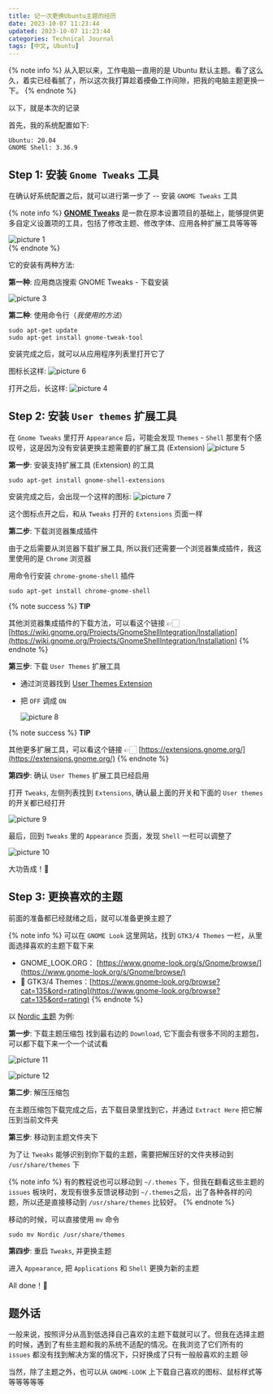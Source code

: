 ```yaml
---
title: 记一次更换Ubuntu主题的经历
date: 2023-10-07 11:23:44
updated: 2023-10-07 11:23:44
categories: Technical Journal
tags: [中文, Ubuntu]
---
```


{% note info %}
从入职以来，工作电脑一直用的是 Ubuntu 默认主题。看了这么久，着实已经看腻了，所以这次我打算趁着~~摸鱼~~工作间隙，把我的电脑主题更换一下。
{% endnote %}
<!-- more -->

以下，就是本次的记录

首先，我的系统配置如下:
```
Ubuntu: 20.04
GNOME Shell: 3.36.9
```

## Step 1: 安装 `Gnome Tweaks` 工具
在确认好系统配置之后，就可以进行第一步了 -- 安装 `GNOME Tweaks` 工具

{% note info %}
**[GNOME Tweaks](https://gitlab.gnome.org/GNOME/gnome-tweaks)** 是一款在原本设置项目的基础上，能够提供更多自定义设置项的工具，包括了修改主题、修改字体、应用各种扩展工具等等等

![picture 1](../images/2023.10.07/f44f90aa0dc3af92eac8faae560cb97c31f9da587e99ab9a444cbfc838f5af6f.png)  
{% endnote %}

它的安装有两种方法:

**第一种**: 应用商店搜索 <span class="label label-default">GNOME Tweaks</span> - 下载安装 

![picture 3](../images/2023.10.07/312c81ab898c0cb667be5cacfef7b316834c65910a1b5bdc766e71f434893ae7.png "应用商店内截图")  

**第二种**: 使用命令行（*我使用的方法*）

```shell
sudo apt-get update
sudo apt-get install gnome-tweak-tool
```

安装完成之后，就可以从应用程序列表里打开它了

图标长这样:
![picture 6](../images/2023.10.07/ff15f42505cc96746788670f62ea84ff6cb9a6cf14f7e8082fb6afc158a4314e.png "Tweaks 图标")  

打开之后，长这样:
![picture 4](../images/2023.10.07/c3ecd67e2599c420cef1c566c7930df727792c97a6c2909ce0efd49a28da305d.png "Tweaks 内截图")  

## Step 2: 安装 `User themes` 扩展工具

在 `Gnome Tweaks` 里打开 `Appearance` 后，可能会发现 `Themes` - `Shell` 那里有个感叹号，这是因为没有安装更换主题需要的扩展工具 (Extension)
![picture 5](../images/2023.10.07/3fabd698105dc33b0f21698d7ba9d58592434fbb9068354d549dc3574d8a3e3a.png "感叹号示意图")  

**第一步**: 安装支持扩展工具 (Extension) 的工具

```shell
sudo apt-get install gnome-shell-extensions 
```

安装完成之后，会出现一个这样的图标:
![picture 7](../images/2023.10.07/d891f36ea2400985b13ab2b4d5e12c770b50aa901d00a39d8050f3dab1176376.png "Extensions 图标")

这个图标点开之后，和从 `Tweaks` 打开的 `Extensions` 页面一样

**第二步**: 下载浏览器集成插件

由于之后需要从浏览器下载扩展工具, 所以我们还需要一个浏览器集成插件，我这里使用的是 `Chrome` 浏览器

用命令行安装 `chrome-gnome-shell` 插件

```shell
sudo apt-get install chrome-gnome-shell
```
{% note success %}
**TIP**

其他浏览器集成插件的下载方法，可以看这个链接 👉🏻 [https://wiki.gnome.org/Projects/GnomeShellIntegration/Installation](https://wiki.gnome.org/Projects/GnomeShellIntegration/Installation)
{% endnote %}

**第三步**: 下载 `User Themes` 扩展工具

- 通过浏览器找到 [User Themes Extension](https://extensions.gnome.org/extension/19/user-themes/)
- 把 `OFF` 调成 `ON`

    ![picture 8](../images/2023.10.07/66cbcbe4fde0d695fb8898f5dc427c39bbd5c4f029f9206f1eea71c48d7e3e6a.png "开关示意图")  

{% note success %}
**TIP**

其他更多扩展工具，可以看这个链接 👉🏻 [https://extensions.gnome.org/](https://extensions.gnome.org/)
{% endnote %}

**第四步**: 确认 `User Themes` 扩展工具已经启用

打开 `Tweaks`, 左侧列表找到 `Extensions`, 确认最上面的开关和下面的 `User themes` 的开关都已经打开

![picture 9](../images/2023.10.07/503344c5c3d74664e2026e19891581aa33add6b6385d24427ba1a4a78e22181c.png)  

最后，回到 `Tweaks` 里的 `Appearance` 页面，发现 `Shell` 一栏可以调整了

![picture 10](../images/2023.10.07/112403c7a8897d83d8c9eb88c191df435982d9897e971c658e3d77993a2379ab.png "可以调整示意图")  

大功告成！🍻

## Step 3: 更换喜欢的主题

前面的准备都已经就绪之后，就可以准备更换主题了

{% note info %}
可以在 `GNOME Look` 这里网站，找到 `GTK3/4 Themes` 一栏，从里面选择喜欢的主题下载下来
- GNOME_LOOK.ORG： [https://www.gnome-look.org/s/Gnome/browse/](https://www.gnome-look.org/s/Gnome/browse/)
- 📌 GTK3/4 Themes：[https://www.gnome-look.org/browse?cat=135&ord=rating](https://www.gnome-look.org/browse?cat=135&ord=rating)
{% endnote %}

以 [Nordic 主题](https://www.gnome-look.org/p/1267246) 为例:

**第一步**: 下载主题压缩包
找到最右边的 `Download`, 它下面会有很多不同的主题包，可以都下载下来一个一个试试看

![picture 11](../images/2023.10.07/42a60af0a055f333f4b3cbe2b8d6837ab9c19cf32986cad3299a575521968dd6.png "主题详情页")  

![picture 12](../images/2023.10.07/8a04c26c05d505769a55aae770e38f514c34d5a894cd8887506726e7853c64c5.png "主题下载页")  

**第二步**: 解压压缩包

在主题压缩包下载完成之后，去下载目录里找到它，并通过 `Extract Here` 把它解压到当前文件夹

**第三步**: 移动到主题文件夹下

为了让 `Tweaks` 能够识别到你下载的主题，需要把解压好的文件夹移动到 `/usr/share/themes` 下 

{% note info %}
有的教程说也可以移动到 `~/.themes` 下，但我在翻看这些主题的 `issues` 板块时，发现有很多反馈说移动到 `~/.themes`之后，出了各种各样的问题，所以还是直接移动到 `/usr/share/themes` 比较好。
{% endnote %}

移动的时候，可以直接使用 `mv` 命令

```shell
sudo mv Nordic /usr/share/themes
```

**第四步**: 重启 `Tweaks`, 并更换主题

进入 `Appearance`, 把 `Applications` 和 `Shell` 更换为新的主题 

All done！🍻

## 题外话

一般来说，按照评分从高到低选择自己喜欢的主题下载就可以了。但我在选择主题的时候，遇到了有些主题和我的系统不适配的情况。在我浏览了它们所有的 `issues` 都没有找到解决方案的情况下，只好换成了只有一般般喜欢的主题 😿

当然，除了主题之外，也可以从 `GNOME-LOOK` 上下载自己喜欢的图标、鼠标样式等等等等等等
